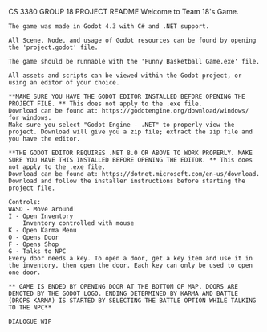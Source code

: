 CS 3380 GROUP 18 PROJECT README
    Welcome to Team 18's Game.

    The game was made in Godot 4.3 with C# and .NET support.

    All Scene, Node, and usage of Godot resources can be found by opening the 'project.godot' file.

    The game should be runnable with the 'Funny Basketball Game.exe' file.

    All assets and scripts can be viewed within the Godot project, or using an editor of your choice.

    **MAKE SURE YOU HAVE THE GODOT EDITOR INSTALLED BEFORE OPENING THE PROJECT FILE. ** This does not apply to the .exe file.
    Download can be found at: https://godotengine.org/download/windows/ for windows.
    Make sure you select "Godot Engine - .NET" to properly view the project. Download will give you a zip file; extract the zip file and you have the editor.

    **THE GODOT EDITOR REQUIRES .NET 8.0 OR ABOVE TO WORK PROPERLY. MAKE SURE YOU HAVE THIS INSTALLED BEFORE OPENING THE EDITOR. ** This does not apply to the .exe file.
    Download can be found at: https://dotnet.microsoft.com/en-us/download. Download and follow the installer instructions before starting the project file.

    Controls:
    WASD - Move around
    I - Open Inventory
        Inventory controlled with mouse
    K - Open Karma Menu
    O - Opens Door
    F - Opens Shop
    G - Talks to NPC
    Every door needs a key. To open a door, get a key item and use it in the inventory, then open the door. Each key can only be used to open one door.

    ** GAME IS ENDED BY OPENING DOOR AT THE BOTTOM OF MAP. DOORS ARE DENOTED BY THE GODOT LOGO. ENDING DETERMINED BY KARMA AND BATTLE (DROPS KARMA) IS STARTED BY SELECTING THE BATTLE OPTION WHILE TALKING TO THE NPC**

    DIALOGUE WIP
